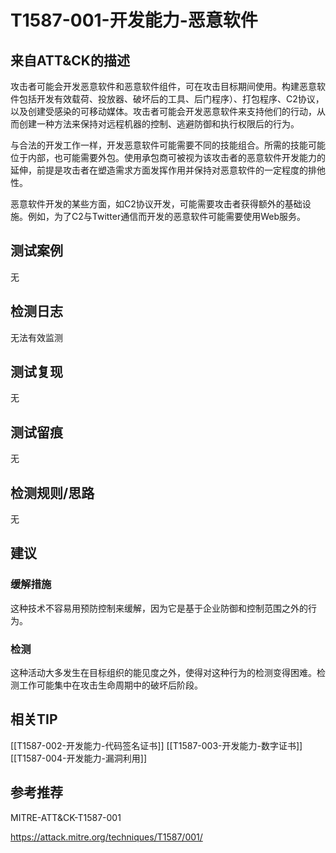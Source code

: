 # T1587-001-开发能力-恶意软件

## 来自ATT&CK的描述

攻击者可能会开发恶意软件和恶意软件组件，可在攻击目标期间使用。构建恶意软件包括开发有效载荷、投放器、破坏后的工具、后门程序）、打包程序、C2协议，以及创建受感染的可移动媒体。攻击者可能会开发恶意软件来支持他们的行动，从而创建一种方法来保持对远程机器的控制、逃避防御和执行权限后的行为。

与合法的开发工作一样，开发恶意软件可能需要不同的技能组合。所需的技能可能位于内部，也可能需要外包。使用承包商可被视为该攻击者的恶意软件开发能力的延伸，前提是攻击者在塑造需求方面发挥作用并保持对恶意软件的一定程度的排他性。

恶意软件开发的某些方面，如C2协议开发，可能需要攻击者获得额外的基础设施。例如，为了C2与Twitter通信而开发的恶意软件可能需要使用Web服务。

## 测试案例

无

## 检测日志

无法有效监测

## 测试复现

无

## 测试留痕

无

## 检测规则/思路

无

## 建议

### 缓解措施

这种技术不容易用预防控制来缓解，因为它是基于企业防御和控制范围之外的行为。

### 检测

这种活动大多发生在目标组织的能见度之外，使得对这种行为的检测变得困难。检测工作可能集中在攻击生命周期中的破坏后阶段。

## 相关TIP

[[T1587-002-开发能力-代码签名证书]]
[[T1587-003-开发能力-数字证书]]
[[T1587-004-开发能力-漏洞利用]]

## 参考推荐

MITRE-ATT&CK-T1587-001

<https://attack.mitre.org/techniques/T1587/001/>
